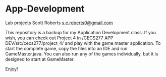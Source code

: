# App-Development

Lab projects
Scott Roberts
s.e.roberts0@gmail.com

This repository is a backup for my Application Development class. If you wish, you can check out Project 4 in /CECS277 APP DEV/src/cecs277/project_4/ and play with the game master application. To start the complete game, copy the files into an IDE and run GameMaster.java. You can also run any of the games individually, but it is designed to start at GameMaster.

Enjoy!
